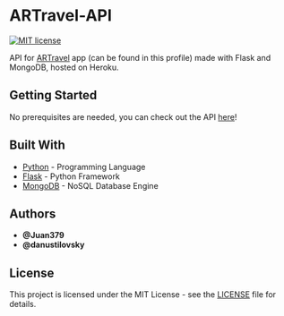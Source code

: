 # ARTravel-API

[![MIT license](https://img.shields.io/badge/License-MIT-blue.svg)](https://mit-license.org/)

API for [ARTravel](https://github.com/juansjimenez/ARTravel) app (can be found in this profile) made with Flask and MongoDB, hosted on Heroku.

## Getting Started

No prerequisites are needed, you can check out the API [here](https://artravel-api.herokuapp.com/)!

## Built With

* [Python](https://www.python.org/) - Programming Language
* [Flask](https://flask.palletsprojects.com/en/1.1.x/) - Python Framework
* [MongoDB](https://www.mongodb.com/) - NoSQL Database Engine

## Authors

* **@Juan379** 
* **@danustilovsky**

## License

This project is licensed under the MIT License - see the [LICENSE](LICENSE) file for details.

